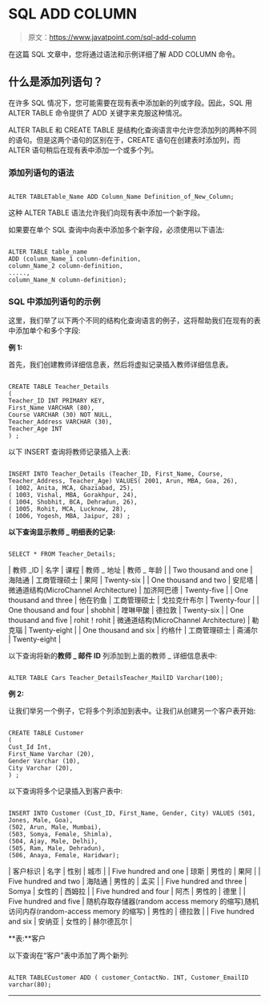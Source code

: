 # SQL ADD COLUMN

> 原文：<https://www.javatpoint.com/sql-add-column>

在这篇 SQL 文章中，您将通过语法和示例详细了解 ADD COLUMN 命令。

## 什么是添加列语句？

在许多 SQL 情况下，您可能需要在现有表中添加新的列或字段。因此，SQL 用 ALTER TABLE 命令提供了 ADD 关键字来克服这种情况。

ALTER TABLE 和 CREATE TABLE 是结构化查询语言中允许您添加列的两种不同的语句。但是这两个语句的区别在于，CREATE 语句在创建表时添加列，而 ALTER 语句稍后在现有表中添加一个或多个列。

### 添加列语句的语法

```

ALTER TABLETable_Name ADD Column_Name Definition_of_New_Column;

```

这种 ALTER TABLE 语法允许我们向现有表中添加一个新字段。

如果要在单个 SQL 查询中向表中添加多个新字段，必须使用以下语法:

```

ALTER TABLE table_name
ADD (column_Name_1 column-definition,  
column_Name_2 column-definition,  
.....,  
column_Name_N column-definition);  

```

### SQL 中添加列语句的示例

这里，我们举了以下两个不同的结构化查询语言的例子，这将帮助我们在现有的表中添加单个和多个字段:

**例 1:**

首先，我们创建教师详细信息表，然后将虚拟记录插入教师详细信息表。

```

CREATE TABLE Teacher_Details
(
Teacher_ID INT PRIMARY KEY,
First_Name VARCHAR (80),  
Course VARCHAR (30) NOT NULL,    
Teacher_Address VARCHAR (30),  
Teacher_Age INT
) ;

```

以下 INSERT 查询将教师记录插入上表:

```

INSERT INTO Teacher_Details (Teacher_ID, First_Name, Course, Teacher_Address, Teacher_Age) VALUES( 2001, Arun, MBA, Goa, 26),
( 1002, Anita, MCA, Ghaziabad, 25),
( 1003, Vishal, MBA, Gorakhpur, 24),
( 1004, Shobhit, BCA, Dehradun, 26),
( 1005, Rohit, MCA, Lucknow, 28),
( 1006, Yogesh, MBA, Jaipur, 28) ;

```

**以下查询显示教师 _ 明细表的记录:**

```

SELECT * FROM Teacher_Details; 

```

| 教师 _ID | 名字 | 课程 | 教师 _ 地址 | 教师 _ 年龄 |
| Two thousand and one | 海陆通 | 工商管理硕士 | 果阿 | Twenty-six |
| One thousand and two | 安尼塔 | 微通道结构(MicroChannel Architecture) | 加济阿巴德 | Twenty-five |
| One thousand and three | 他在钓鱼 | 工商管理硕士 | 戈拉克什布尔 | Twenty-four |
| One thousand and four | shobhit | 喹啉甲酸 | 德拉敦 | Twenty-six |
| One thousand and five | rohit！rohit | 微通道结构(MicroChannel Architecture) | 勒克瑙 | Twenty-eight |
| One thousand and six | 约格什 | 工商管理硕士 | 斋浦尔 | Twenty-eight |

以下查询将新的**教师 _ 邮件 ID** 列添加到上面的教师 _ 详细信息表中:

```

ALTER TABLE Cars Teacher_DetailsTeacher_MailID Varchar(100);

```

**例 2:**

让我们举另一个例子，它将多个列添加到表中。让我们从创建另一个客户表开始:

```

CREATE TABLE Customer
(
Cust_Id Int,  
First_Name Varchar (20),  
Gender Varchar (10),
City Varchar (20),  
) ;

```

以下查询将多个记录插入到客户表中:

```

INSERT INTO Customer (Cust_ID, First_Name, Gender, City) VALUES (501, Jones, Male, Goa),
(502, Arun, Male, Mumbai), 
(503, Somya, Female, Shimla), 
(504, Ajay, Male, Delhi), 
(505, Ram, Male, Dehradun), 
(506, Anaya, Female, Haridwar); 

```

| 客户标识 | 名字 | 性别 | 城市 |
| Five hundred and one | 琼斯 | 男性的 | 果阿 |
| Five hundred and two | 海陆通 | 男性的 | 孟买 |
| Five hundred and three | Somya | 女性的 | 西姆拉 |
| Five hundred and four | 阿杰 | 男性的 | 德里 |
| Five hundred and five | 随机存取存储器(random access memory 的缩写)ˌ随机访问内存(random-access memory 的缩写) | 男性的 | 德拉敦 |
| Five hundred and six | 安纳亚 | 女性的 | 赫尔德瓦尔 |

**表:**客户

以下查询在“客户”表中添加了两个新列:

```

ALTER TABLECustomer ADD ( customer_ContactNo. INT, Customer_EmailID varchar(80);

```

* * *